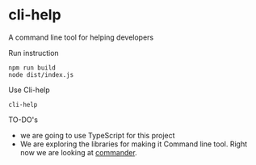 # cli-help
A command line tool for helping developers 

Run instruction 
```
npm run build
node dist/index.js
```
Use Cli-help
```
cli-help
```


TO-DO's
- we are going to use TypeScript for this project
- We are exploring the libraries for making it Command line tool. Right now we are looking at [commander](https://www.npmjs.com/package/commander#quick-start).
